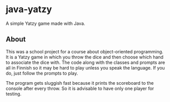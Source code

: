 # java-yatzy
A simple Yatzy game made with Java.

About
-
This was a school project for a course about object-oriented programming. It is a Yatzy game in which you throw the dice and then choose which hand to associate the dice with. The code along with the classes and prompts are all in Finnish so it may be hard to play unless you speak the language. If you do, just follow the prompts to play.

The program gets sluggish fast because it prints the scoreboard to the console after every throw. So it is advisable to have only one player for testing.
